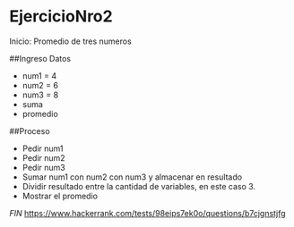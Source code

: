 # EjercicioNro2
Inicio: Promedio de tres numeros

##Ingreso Datos
- num1 = 4
- num2 = 6
- num3 = 8
- suma
- promedio

##Proceso
- Pedir num1
- Pedir num2
- Pedir num3
- Sumar num1 con num2 con num3 y almacenar en resultado
- Dividir resultado entre la cantidad de variables, en este caso 3.
- Mostrar el promedio

*FIN*
https://www.hackerrank.com/tests/98eips7ek0o/questions/b7cjgnstjfg